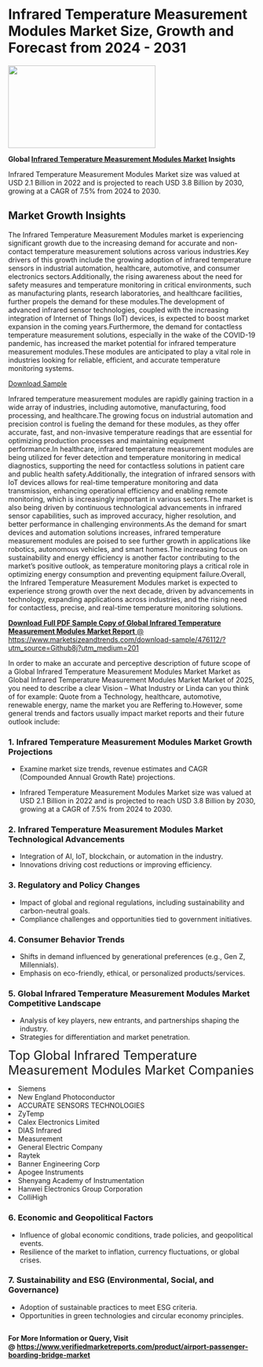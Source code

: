 <H1>Infrared Temperature Measurement Modules Market Size, Growth and Forecast from 2024 - 2031</H1><img class="aligncenter size-medium wp-image-584254" src="https://thirdeyenews.in/wp-content/uploads/2024/09/Global-Market-Research-300x168.jpeg" alt="" width="300" height="168" /><p><strong>Global&nbsp;<a href="https://www.marketsizeandtrends.com/download-sample/476112/?utm_source=Github8j?utm_medium=201">Infrared Temperature Measurement Modules Market</a> Insights</strong></p><p>Infrared Temperature Measurement Modules Market size was valued at USD 2.1 Billion in 2022 and is projected to reach USD 3.8 Billion by 2030, growing at a CAGR of 7.5% from 2024 to 2030.</p><p><h2>Market Growth Insights</h2> <p>The Infrared Temperature Measurement Modules market is experiencing significant growth due to the increasing demand for accurate and non-contact temperature measurement solutions across various industries.Key drivers of this growth include the growing adoption of infrared temperature sensors in industrial automation, healthcare, automotive, and consumer electronics sectors.Additionally, the rising awareness about the need for safety measures and temperature monitoring in critical environments, such as manufacturing plants, research laboratories, and healthcare facilities, further propels the demand for these modules.The development of advanced infrared sensor technologies, coupled with the increasing integration of Internet of Things (IoT) devices, is expected to boost market expansion in the coming years.Furthermore, the demand for contactless temperature measurement solutions, especially in the wake of the COVID-19 pandemic, has increased the market potential for infrared temperature measurement modules.These modules are anticipated to play a vital role in industries looking for reliable, efficient, and accurate temperature monitoring systems.</p> <p><a href="#">Download Sample</a></p> <p>Infrared temperature measurement modules are rapidly gaining traction in a wide array of industries, including automotive, manufacturing, food processing, and healthcare.The growing focus on industrial automation and precision control is fueling the demand for these modules, as they offer accurate, fast, and non-invasive temperature readings that are essential for optimizing production processes and maintaining equipment performance.In healthcare, infrared temperature measurement modules are being utilized for fever detection and temperature monitoring in medical diagnostics, supporting the need for contactless solutions in patient care and public health safety.Additionally, the integration of infrared sensors with IoT devices allows for real-time temperature monitoring and data transmission, enhancing operational efficiency and enabling remote monitoring, which is increasingly important in various sectors.The market is also being driven by continuous technological advancements in infrared sensor capabilities, such as improved accuracy, higher resolution, and better performance in challenging environments.As the demand for smart devices and automation solutions increases, infrared temperature measurement modules are poised to see further growth in applications like robotics, autonomous vehicles, and smart homes.The increasing focus on sustainability and energy efficiency is another factor contributing to the market’s positive outlook, as temperature monitoring plays a critical role in optimizing energy consumption and preventing equipment failure.Overall, the Infrared Temperature Measurement Modules market is expected to experience strong growth over the next decade, driven by advancements in technology, expanding applications across industries, and the rising need for contactless, precise, and real-time temperature monitoring solutions.</p> <p><a href="#"></p><p><span class=""><strong>Download Full PDF Sample Copy of Global Infrared Temperature Measurement Modules Market Report</strong> @ <a href="https://www.marketsizeandtrends.com/download-sample/476112/?utm_source=Github8j?utm_medium=201" target="_blank">https://www.marketsizeandtrends.com/download-sample/476112/?utm_source=Github8j?utm_medium=201</a></span></p><p>In order to make an accurate and perceptive description of future scope of a Global&nbsp;Infrared Temperature Measurement Modules Market Market as Global&nbsp;Infrared Temperature Measurement Modules Market Market of 2025, you need to describe a clear Vision &ndash; What Industry or Linda can you think of for example: Quote from a Technology, healthcare, automotive, renewable energy, name the market you are Reffering to.However, some general trends and factors usually impact market reports and their future outlook include:</p><h3>1.&nbsp;<strong>Infrared Temperature Measurement Modules Market Growth Projections</strong></h3><ul><li>Examine market size trends, revenue estimates and CAGR (Compounded Annual Growth Rate) projections.</li><li><p>Infrared Temperature Measurement Modules Market size was valued at USD 2.1 Billion in 2022 and is projected to reach USD 3.8 Billion by 2030, growing at a CAGR of 7.5% from 2024 to 2030.</p></li></ul><h3>2.&nbsp;<strong>Infrared Temperature Measurement Modules Market Technological Advancements</strong></h3><ul><li>Integration of AI, IoT, blockchain, or automation in the industry.</li><li>Innovations driving cost reductions or improving efficiency.</li></ul><h3>3.&nbsp;<strong>Regulatory and Policy Changes</strong></h3><ul><li>Impact of global and regional regulations, including sustainability and carbon-neutral goals.</li><li>Compliance challenges and opportunities tied to government initiatives.</li></ul><h3>4.&nbsp;<strong>Consumer Behavior Trends</strong></h3><ul><li>Shifts in demand influenced by generational preferences (e.g., Gen Z, Millennials).</li><li>Emphasis on eco-friendly, ethical, or personalized products/services.</li></ul><h3>5.&nbsp;<strong>Global Infrared Temperature Measurement Modules Market Competitive Landscape</strong></h3><ul><li>Analysis of key players, new entrants, and partnerships shaping the industry.</li><li>Strategies for differentiation and market penetration.</li></ul><p data-pm-slice="1 1 []"><span style="color: inherit; font-family: inherit; font-size: 25px;">Top Global Infrared Temperature Measurement Modules Market Companies</span></p><div class="" data-test-id=""><p><li>Siemens</li><li> New England Photoconductor</li><li> ACCURATE SENSORS TECHNOLOGIES</li><li> ZyTemp</li><li> Calex Electronics Limited</li><li> DIAS Infrared</li><li> Measurement</li><li> General Electric Company</li><li> Raytek</li><li> Banner Engineering Corp</li><li> Apogee Instruments</li><li> Shenyang Academy of Instrumentation</li><li> Hanwei Electronics Group Corporation</li><li> ColliHigh</li></p></div><h3>6.&nbsp;<strong>Economic and Geopolitical Factors</strong></h3><ul><li>Influence of global economic conditions, trade policies, and geopolitical events.</li><li>Resilience of the market to inflation, currency fluctuations, or global crises.</li></ul><h3>7.&nbsp;<strong>Sustainability and ESG (Environmental, Social, and Governance)</strong></h3><ul><li>Adoption of sustainable practices to meet ESG criteria.</li><li>Opportunities in green technologies and circular economy principles.</li></ul><h2><strong style="font-size: 14px;">For More Information or Query, Visit @&nbsp;</strong><a style="background-color: #ffffff; font-size: 14px;" href="https://www.marketsizeandtrends.com/report/infrared-temperature-measurement-modules-market/" target="_blank">https://www.verifiedmarketreports.com/product/airport-passenger-boarding-bridge-market</a></h2>